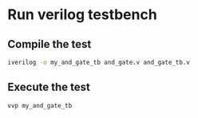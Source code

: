 # Run verilog testbench

## Compile the test

```zsh
iverilog -o my_and_gate_tb and_gate.v and_gate_tb.v
```

## Execute the test

```zsh
vvp my_and_gate_tb
```
